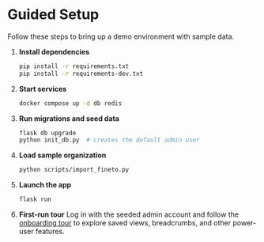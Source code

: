 # Guided Setup

Follow these steps to bring up a demo environment with sample data.

1. **Install dependencies**
   ```bash
   pip install -r requirements.txt
   pip install -r requirements-dev.txt
   ```
2. **Start services**
   ```bash
   docker compose up -d db redis
   ```
3. **Run migrations and seed data**
   ```bash
   flask db upgrade
   python init_db.py  # creates the default admin user
   ```
4. **Load sample organization**
   ```bash
   python scripts/import_fineto.py
   ```
5. **Launch the app**
   ```bash
   flask run
   ```
6. **First-run tour**
   Log in with the seeded admin account and follow the [onboarding tour](onboarding_tour.md) to explore saved views, breadcrumbs, and other power-user features.
